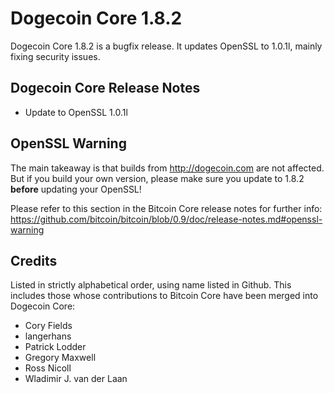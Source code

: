 # Dogecoin Core 1.8.2

Dogecoin Core 1.8.2 is a bugfix release. It updates OpenSSL to 1.0.1l, mainly fixing security issues.

## Dogecoin Core Release Notes

- Update to OpenSSL 1.0.1l

## OpenSSL Warning

The main takeaway is that builds from http://dogecoin.com are not affected. But if you build your own version,
please make sure you update to 1.8.2 **before** updating your OpenSSL!

Please refer to this section in the Bitcoin Core release notes for further info: https://github.com/bitcoin/bitcoin/blob/0.9/doc/release-notes.md#openssl-warning

## Credits

Listed in strictly alphabetical order, using name listed in Github. This
includes those whose contributions to Bitcoin Core have been merged
into Dogecoin Core:

- Cory Fields
- langerhans
- Patrick Lodder
- Gregory Maxwell
- Ross Nicoll
- Wladimir J. van der Laan
